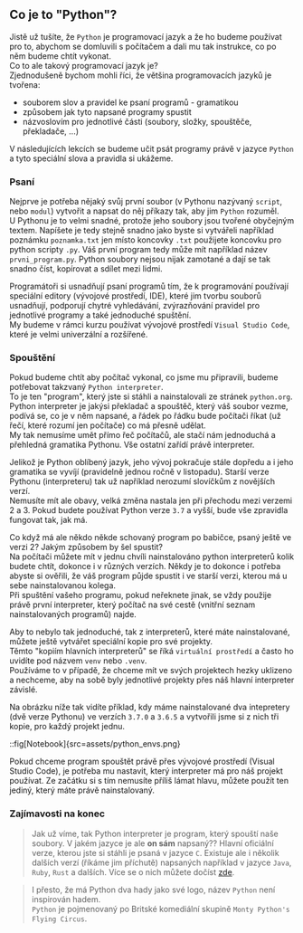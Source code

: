 ## Co je to "Python"?

Jistě už tušíte, že `Python` je programovací jazyk a že ho budeme používat pro to, abychom se domluvili s počítačem a dali mu tak instrukce, co po něm budeme chtít vykonat.  
Co to ale takový programovací jazyk je?  
Zjednodušeně bychom mohli říci, že většina programovacích jazyků je tvořena:

- souborem slov a pravidel ke psaní programů - gramatikou
- způsobem jak tyto napsané programy spustit
- názvoslovím pro jednotlivé části (soubory, složky, spouštěče, překladače, ...)

V následujících lekcích se budeme učit psát programy právě v jazyce `Python` a tyto speciální slova a pravidla si ukážeme.  

### Psaní

Nejprve je potřeba nějaký svůj první soubor (v Pythonu nazývaný `script`, nebo `modul`) vytvořit a napsat do něj příkazy tak, aby jim `Python` rozuměl.  
U Pythonu je to velmi snadné, protože jeho soubory jsou tvořené obyčejným textem. Napíšete je tedy stejně snadno jako byste si vytvářeli například poznámku `poznamka.txt` jen místo koncovky `.txt` použijete koncovku pro python scripty `.py`. Váš první program tedy může mít například název `prvni_program.py`.
Python soubory nejsou nijak zamotané a dají se tak snadno číst, kopírovat a sdílet mezi lidmi.

Programátoři si usnadňují psaní programů tím, že k programování používají speciální editory (vývojové prostředí, IDE), které jim tvorbu souborů usnadňují, podporují chytré vyhledávání, zvýrazňování pravidel pro jednotlivé programy a také jednoduché spuštění.  
My budeme v rámci kurzu používat vývojové prostředí `Visual Studio Code`, které je velmi univerzální a rozšířené.

### Spouštění

Pokud budeme chtít aby počítač vykonal, co jsme mu připravili, budeme potřebovat takzvaný `Python interpreter`.  
To je ten "program", který jste si stáhli a nainstalovali ze stránek `python.org`.  
Python interpreter je jakýsi překladač a spouštěč, který váš soubor vezme, podívá se, co je v něm napsané, a řádek po řádku bude počítači říkat (už řečí, které rozumí jen počítače) co má přesně udělat.  
My tak nemusíme umět přímo řeč počítačů, ale stačí nám jednoduchá a přehledná gramatika Pythonu. Vše ostatní zařídí právě interpreter.

Jelikož je Python oblíbený jazyk, jeho vývoj pokračuje stále dopředu a i jeho gramatika se vyvíjí (pravidelně jednou ročně v listopadu). Starší verze Pythonu (interpreteru) tak už například nerozumí slovíčkům z novějších verzí.  
Nemusíte mít ale obavy, velká změna nastala jen při přechodu mezi verzemi 2 a 3. Pokud budete používat Python verze `3.7` a vyšší, bude vše zpravidla fungovat tak, jak má.

Co když má ale někdo někde schovaný program po babičce, psaný ještě ve verzi 2? Jakým způsobem by šel spustit?  
Na počítači můžete mít v jednu chvíli nainstalováno python interpreterů kolik budete chtít, dokonce i v různých verzích.
Někdy je to dokonce i potřeba abyste si ověřili, že váš program půjde spustit i ve starší verzi, kterou má u sebe nainstalovanou kolega.  
Při spuštění vašeho programu, pokud neřeknete jinak, se vždy použije právě první interpreter, který počítač na své cestě (vnitřní seznam nainstalovaných programů) najde.

Aby to nebylo tak jednoduché, tak z interpreterů, které máte nainstalované, můžete ještě vytvářet speciální kopie pro své projekty.  
Těmto "kopiím hlavních interpreterů" se říká `virtuální prostředí` a často ho uvidíte pod názvem `venv` nebo `.venv`.  
Používáme to v případě, že chceme mít ve svých projektech hezky uklizeno a nechceme, aby na sobě byly jednotlivé projekty přes náš hlavní interpreter závislé.

Na obrázku níže tak vidíte příklad, kdy máme nainstalované dva intepretery (dvě verze Pythonu) ve verzích `3.7.0` a `3.6.5` a vytvořili jsme si z nich tři kopie, pro každý projekt jednu.

::fig[Notebook]{src=assets/python_envs.png}

Pokud chceme program spouštět právě přes vývojové prostředí (Visual Studio Code), je potřeba mu nastavit, který interpreter má pro náš projekt používat.
Ze začátku si s tím nemusíte příliš lámat hlavu, můžete použít ten jediný, který máte právě nainstalovaný. 

### Zajímavosti na konec  

> Jak už víme, tak Python interpreter je program, který spouští naše soubory. V jakém jazyce je ale **on sám** napsaný??
> Hlavní oficiální verze, kterou jste si stáhli je psaná v jazyce `C`. Existuje ale i několik dalších verzí (říkáme jim příchutě) napsaných například v jazyce `Java`, `Ruby`, `Rust` a dalších.
> Více se o nich můžete dočíst [zde](https://wiki.python.org/moin/PythonImplementations).

> I přesto, že má Python dva hady jako své logo, název `Python` není inspirován hadem.  
> `Python` je pojmenovaný po Britské komediální skupině `Monty Python's Flying Circus`.